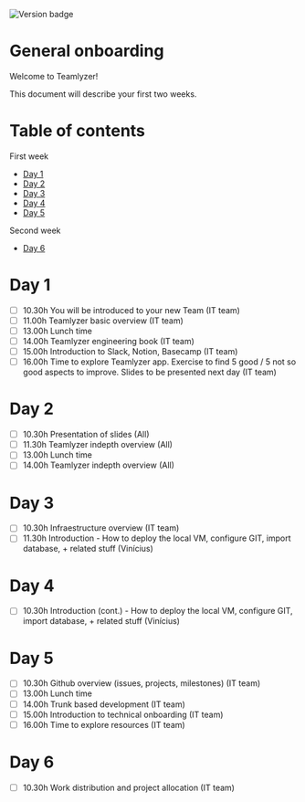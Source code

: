 ![Version badge](https://img.shields.io/badge/Version-1.0.0-blue.svg?maxAge=2592000)

**General onboarding**
========================

Welcome to Teamlyzer!

This document will describe your first two weeks.

Table of contents
=================

First week

  * [Day 1](#day-1) 
  * [Day 2](#day-2) 
  * [Day 3](#day-3) 
  * [Day 4](#day-4) 
  * [Day 5](#day-5) 

Second week

  * [Day 6](#day-6) 

**Day 1**
=======

- [ ] 10.30h You will be introduced to your new Team (IT team)
- [ ] 11.00h Teamlyzer basic overview (IT team)
- [ ] 13.00h Lunch time
- [ ] 14.00h Teamlyzer engineering book (IT team)
- [ ] 15.00h Introduction to Slack, Notion, Basecamp (IT team)
- [ ] 16.00h Time to explore Teamlyzer app. Exercise to find 5 good / 5 not so good aspects to improve. Slides to be presented next day (IT team)

**Day 2**
=======

- [ ] 10.30h Presentation of slides (All)
- [ ] 11.30h Teamlyzer indepth overview (All)
- [ ] 13.00h Lunch time
- [ ] 14.00h Teamlyzer indepth overview (All)

**Day 3**
=======

- [ ] 10.30h Infraestructure overview (IT team)
- [ ] 11.30h Introduction - How to deploy the local VM, configure GIT, import database, + related stuff (Vinícius)

**Day 4**
=======

- [ ] 10.30h Introduction (cont.) - How to deploy the local VM, configure GIT, import database, + related stuff (Vinícius)


**Day 5**
=======

- [ ] 10.30h Github overview (issues, projects, milestones) (IT team)
- [ ] 13.00h Lunch time
- [ ] 14.00h Trunk based development (IT team)
- [ ] 15.00h Introduction to technical onboarding (IT team)
- [ ] 16.00h Time to explore resources (IT team)

**Day 6**
=======

- [ ] 10.30h Work distribution and project allocation (IT team)

